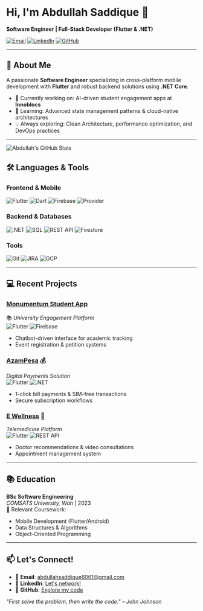 # Hi, I'm Abdullah Saddique 👋  
**Software Engineer | Full-Stack Developer (Flutter & .NET)**  

[![Email](https://img.shields.io/badge/Email-abdullahsaddique6061%40gmail.com-red?style=flat&logo=gmail)](mailto:abdullahsaddique6061@gmail.com)
[![LinkedIn](https://img.shields.io/badge/LinkedIn-Abdullah_Saddique-blue?style=flat&logo=linkedin)](https://linkedin.com/in/abdullahsaddiqueofficial)
[![GitHub](https://img.shields.io/badge/GitHub-AbdullahSaddique6061-black?style=flat&logo=github)](https://github.com/abdullahsaddique606)



---

## 🚀 About Me  
A passionate **Software Engineer** specializing in cross-platform mobile development with **Flutter** and robust backend solutions using **.NET Core**.  
- 🔭 Currently working on: AI-driven student engagement apps at **Innoblocs**  
- 🌱 Learning: Advanced state management patterns & cloud-native architectures  
- 💡 Always exploring: Clean Architecture, performance optimization, and DevOps practices  

---
![Abdullah's GitHub Stats](https://github-readme-stats.vercel.app/api?username=abdullahsaddique606&show_icons=true&count_private=true&include_all_commits=true)

## 🛠️ Languages & Tools  

### **Frontend & Mobile**  
![Flutter](https://img.shields.io/badge/-Flutter-02569B?logo=flutter&logoColor=white)
![Dart](https://img.shields.io/badge/-Dart-0175C2?logo=dart&logoColor=white)
![Firebase](https://img.shields.io/badge/-Firebase-FFCA28?logo=firebase&logoColor=black)
![Provider](https://img.shields.io/badge/-Provider-FF6F61?logo=flutter&logoColor=white)

### **Backend & Databases**  
![.NET](https://img.shields.io/badge/-.NET-512BD4?logo=.net&logoColor=white)
![SQL](https://img.shields.io/badge/-SQL-4479A1?logo=postgresql&logoColor=white)
![REST API](https://img.shields.io/badge/-REST_API-FF6F61?logo=rest&logoColor=white)
![Firestore](https://img.shields.io/badge/-Firestore-FFCA28?logo=firebase&logoColor=black)

### **Tools**  
![Git](https://img.shields.io/badge/-Git-F05032?logo=git&logoColor=white)
![JIRA](https://img.shields.io/badge/-JIRA-0052CC?logo=jira&logoColor=white)
![GCP](https://img.shields.io/badge/-GCP-4285F4?logo=google-cloud&logoColor=white)

---

## 💻 Recent Projects  

### [Monumentum Student App](private-repo-link)  
📚 *University Engagement Platform*  
![Flutter](https://img.shields.io/badge/-Flutter-02569B) ![Firebase](https://img.shields.io/badge/-Firebase-FFCA28)  
- Chatbot-driven interface for academic tracking  
- Event registration & petition systems  

### [AzamPesa](App-link) 💰  
*Digital Payments Solution*  
![Flutter](https://img.shields.io/badge/-Flutter-02569B) ![.NET](https://img.shields.io/badge/-.NET-512BD4)  
- 1-click bill payments & SIM-free transactions  
- Secure subscription workflows  

### [E Wellness](Github-link) 🏥  
*Telemedicine Platform*  
![Flutter](https://img.shields.io/badge/-Flutter-02569B) ![REST API](https://img.shields.io/badge/-REST_API-FF6F61)  
- Doctor recommendations & video consultations  
- Appointment management system  

---

## 📚 Education  
**BSc Software Engineering**  
*COMSATS University, Wah* | 2023  
📖 Relevant Coursework:  
- Mobile Development (Flutter/Android)  
- Data Structures & Algorithms  
- Object-Oriented Programming  

---

## 📫 Let's Connect!  
- 💌 **Email**: [abdullahsaddique6061@gmail.com](mailto:abdullahsaddique6061@gmail.com)  
- 💼 **LinkedIn**: [Let's network!](https://linkedin.com/in/abdullahsaddiqueofficial)  
- 🔧 **GitHub**: [Explore my code](https://github.com/abdullahsaddique606)  

*"First solve the problem, then write the code." – John Johnson*  
